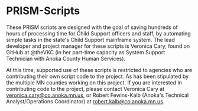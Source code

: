 PRISM-Scripts
===================
These PRISM scripts are designed with the goal of saving hundreds of hours of processing time for Child Support officers and staff, by automating simple tasks in the state's Child Support mainframe system. The lead developer and project manager for these scripts is Veronica Cary, found on GitHub at @theVKC (in her part-time capacity as System Support Technician with Anoka County Human Services). 

At this time, supported use of these scripts is restricted to agencies who are contributing their own script code to the project. As has been stipulated by the multiple MN counties working on this project. If you are interested in contributing code to the project, please contact Veronica Cary at veronica.cary@co.anoka.mn.us, or Robert Fewins-Kalb (Anoka's Technical Analyst/Operations Coordinator) at robert.kalb@co.anoka.mn.us.

